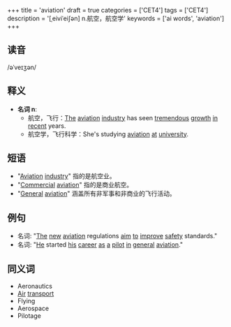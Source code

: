 +++
title = 'aviation'
draft = true
categories = ['CET4']
tags = ['CET4']
description = '[ˌeiviˈei∫ən] n.航空，航空学'
keywords = ['ai words', 'aviation']
+++

## 读音
/əˈveɪʒən/

## 释义
- **名词 n**:
    - 航空，飞行：[The](/post/the/) [aviation](/post/aviation/) [industry](/post/industry/) has seen [tremendous](/post/tremendous/) [growth](/post/growth/) [in](/post/in/) [recent](/post/recent/) years.
    - 航空学，飞行科学：She's studying [aviation](/post/aviation/) [at](/post/at/) [university](/post/university/).

## 短语
- "[Aviation](/post/aviation/) [industry](/post/industry/)" 指的是航空业。
- "[Commercial](/post/commercial/) [aviation](/post/aviation/)" 指的是商业航空。
- "[General](/post/general/) [aviation](/post/aviation/)" 涵盖所有非军事和非商业的飞行活动。

## 例句
- 名词: "[The](/post/the/) [new](/post/new/) [aviation](/post/aviation/) regulations [aim](/post/aim/) [to](/post/to/) [improve](/post/improve/) [safety](/post/safety/) standards."
- 名词: "[He](/post/he/) started [his](/post/his/) [career](/post/career/) [as](/post/as/) [a](/post/a/) [pilot](/post/pilot/) [in](/post/in/) [general](/post/general/) [aviation](/post/aviation/)."

## 同义词
- Aeronautics
- [Air](/post/air/) [transport](/post/transport/)
- Flying
- Aerospace
- Pilotage
